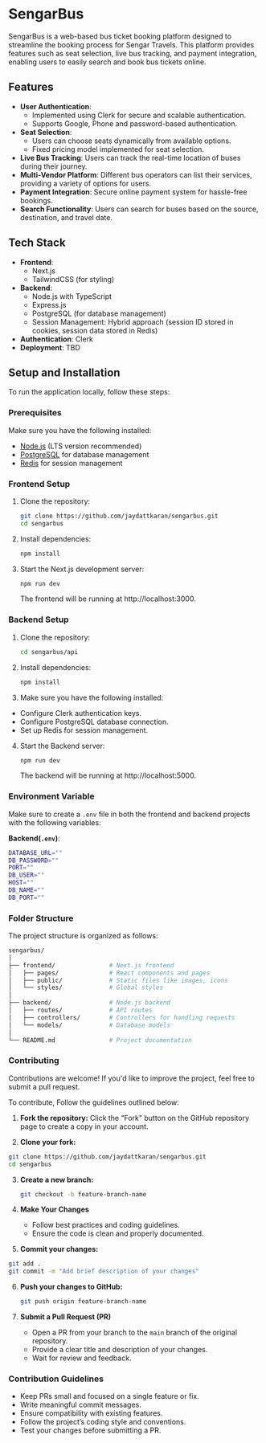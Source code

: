 # SengarBus

SengarBus is a web-based bus ticket booking platform designed to streamline the booking process for Sengar Travels. This platform provides features such as seat selection, live bus tracking, and payment integration, enabling users to easily search and book bus tickets online.

## Features

- **User Authentication**:
  - Implemented using Clerk for secure and scalable authentication.
  - Supports Google, Phone and password-based authentication.
- **Seat Selection**:
  - Users can choose seats dynamically from available options.
  - Fixed pricing model implemented for seat selection.
- **Live Bus Tracking**: Users can track the real-time location of buses during their journey.
- **Multi-Vendor Platform**: Different bus operators can list their services, providing a variety of options for users.
- **Payment Integration**: Secure online payment system for hassle-free bookings.
- **Search Functionality**: Users can search for buses based on the source, destination, and travel date.

## Tech Stack

- **Frontend**:
  - Next.js
  - TailwindCSS (for styling)
- **Backend**:
  - Node.js with TypeScript
  - Express.js
  - PostgreSQL (for database management)
  - Session Management: Hybrid approach (session ID stored in cookies, session data stored in Redis)
- **Authentication**: Clerk
- **Deployment**: TBD

## Setup and Installation

To run the application locally, follow these steps:

### Prerequisites

Make sure you have the following installed:

- [Node.js](https://nodejs.org/) (LTS version recommended)
- [PostgreSQL](https://www.postgresql.org/) for database management
- [Redis](https://redis.io/) for session management

### Frontend Setup

1. Clone the repository:

   ```bash
   git clone https://github.com/jaydattkaran/sengarbus.git
   cd sengarbus

   ```

2. Install dependencies:

   ```bash
   npm install

   ```

3. Start the Next.js development server:
   ```bash
   npm run dev
   ```
   The frontend will be running at http://localhost:3000.

### Backend Setup

1. Clone the repository:

   ```bash
   cd sengarbus/api

   ```

2. Install dependencies:

   ```bash
   npm install

   ```

3. Make sure you have the following installed:

- Configure Clerk authentication keys.
- Configure PostgreSQL database connection.
- Set up Redis for session management.


4. Start the Backend server:
   ```bash
   npm run dev
   ```
   The backend will be running at http://localhost:5000.

### Environment Variable

Make sure to create a `.env` file in both the frontend and backend projects with the following variables:

**Backend(`.env`)**:

```bash
DATABASE_URL=""
DB_PASSWORD=""
PORT=""
DB_USER=""
HOST=""
DB_NAME=""
DB_PORT=""
```

### Folder Structure

The project structure is organized as follows:

```bash
sengarbus/
│
├── frontend/               # Next.js frontend
│   ├── pages/              # React components and pages
│   ├── public/             # Static files like images, icons
│   └── styles/             # Global styles
│
├── backend/                # Node.js backend
│   ├── routes/             # API routes
│   ├── controllers/        # Controllers for handling requests
│   └── models/             # Database models
│
└── README.md               # Project documentation
```

### Contributing

Contributions are welcome! If you'd like to improve the project, feel free to submit a pull request.

To contribute, Follow the guidelines outlined below:

1. **Fork the repository:** Click the "Fork" button on the GitHub repository page to create a copy in your account.

2. **Clone your fork:**

```bash
git clone https://github.com/jaydattkaran/sengarbus.git
cd sengarbus

```

3. **Create a new branch:**

   ```bash
   git checkout -b feature-branch-name
   ```

4. **Make Your Changes**

    - Follow best practices and coding guidelines.
    - Ensure the code is clean and properly documented.


5. **Commit your changes:**

 ```bash
git add .
git commit -m "Add brief description of your changes"
```

6. **Push your changes to GitHub:**

   ```bash
   git push origin feature-branch-name
   ```

7. **Submit a Pull Request (PR)** 
    - Open a PR from your branch to the `main` branch of the original repository.
    - Provide a clear title and description of your changes.
    - Wait for review and feedback.


### Contribution Guidelines

- Keep PRs small and focused on a single feature or fix.
- Write meaningful commit messages.
- Ensure compatibility with existing features.
- Follow the project’s coding style and conventions.
- Test your changes before submitting a PR.
